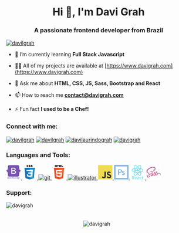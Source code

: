 <h1 align="center">Hi 👋, I'm Davi Grah</h1>
<h3 align="center">A passionate frontend developer from Brazil</h3>

<p align="left"> <a href="https://twitter.com/davilgrah" target="blank"><img src="https://img.shields.io/twitter/follow/davilgrah?logo=twitter&style=for-the-badge" alt="davilgrah" /></a> </p>

- 🌱 I’m currently learning **Full Stack Javascript**

- 👨‍💻 All of my projects are available at [https://www.davigrah.com](https://www.davigrah.com)

- 💬 Ask me about **HTML, CSS, JS, Sass, Bootstrap and React**

- 📫 How to reach me **contact@davigrah.com**

- ⚡ Fun fact **I used to be a Chef!**

<h3 align="left">Connect with me:</h3>
<p align="left">
<a href="https://twitter.com/davilgrah" target="blank"><img align="center" src="https://raw.githubusercontent.com/rahuldkjain/github-profile-readme-generator/master/src/images/icons/Social/twitter.svg" alt="davilgrah" height="30" width="40" /></a>
<a href="https://linkedin.com/in/davilgrah" target="blank"><img align="center" src="https://raw.githubusercontent.com/rahuldkjain/github-profile-readme-generator/master/src/images/icons/Social/linked-in-alt.svg" alt="davilgrah" height="30" width="40" /></a>
<a href="https://fb.com/davilaurindograh" target="blank"><img align="center" src="https://raw.githubusercontent.com/rahuldkjain/github-profile-readme-generator/master/src/images/icons/Social/facebook.svg" alt="davilaurindograh" height="30" width="40" /></a>
<a href="https://instagram.com/davigrah" target="blank"><img align="center" src="https://raw.githubusercontent.com/rahuldkjain/github-profile-readme-generator/master/src/images/icons/Social/instagram.svg" alt="davigrah" height="30" width="40" /></a>
</p>

<h3 align="left">Languages and Tools:</h3>
<p align="left"> <a href="https://getbootstrap.com" target="_blank" rel="noreferrer"> <img src="https://raw.githubusercontent.com/devicons/devicon/master/icons/bootstrap/bootstrap-plain-wordmark.svg" alt="bootstrap" width="40" height="40"/> </a> <a href="https://www.w3schools.com/css/" target="_blank" rel="noreferrer"> <img src="https://raw.githubusercontent.com/devicons/devicon/master/icons/css3/css3-original-wordmark.svg" alt="css3" width="40" height="40"/> </a> <a href="https://git-scm.com/" target="_blank" rel="noreferrer"> <img src="https://www.vectorlogo.zone/logos/git-scm/git-scm-icon.svg" alt="git" width="40" height="40"/> </a> <a href="https://www.w3.org/html/" target="_blank" rel="noreferrer"> <img src="https://raw.githubusercontent.com/devicons/devicon/master/icons/html5/html5-original-wordmark.svg" alt="html5" width="40" height="40"/> </a> <a href="https://www.adobe.com/in/products/illustrator.html" target="_blank" rel="noreferrer"> <img src="https://www.vectorlogo.zone/logos/adobe_illustrator/adobe_illustrator-icon.svg" alt="illustrator" width="40" height="40"/> </a> <a href="https://developer.mozilla.org/en-US/docs/Web/JavaScript" target="_blank" rel="noreferrer"> <img src="https://raw.githubusercontent.com/devicons/devicon/master/icons/javascript/javascript-original.svg" alt="javascript" width="40" height="40"/> </a> <a href="https://www.photoshop.com/en" target="_blank" rel="noreferrer"> <img src="https://raw.githubusercontent.com/devicons/devicon/master/icons/photoshop/photoshop-line.svg" alt="photoshop" width="40" height="40"/> </a> <a href="https://reactjs.org/" target="_blank" rel="noreferrer"> <img src="https://raw.githubusercontent.com/devicons/devicon/master/icons/react/react-original-wordmark.svg" alt="react" width="40" height="40"/> </a> <a href="https://sass-lang.com" target="_blank" rel="noreferrer"> <img src="https://raw.githubusercontent.com/devicons/devicon/master/icons/sass/sass-original.svg" alt="sass" width="40" height="40"/> </a> </p>

<h3 align="left">Support:</h3>
<p><a href="https://www.buymeacoffee.com/davigrah"> <img align="left" src="https://cdn.buymeacoffee.com/buttons/v2/default-yellow.png" height="50" width="210" alt="davigrah" /></a></p><br><br>

<p><img align="center" src="https://github-readme-stats.vercel.app/api/top-langs?username=davigrah&show_icons=true&locale=en&layout=compact" alt="davigrah" /></p>
